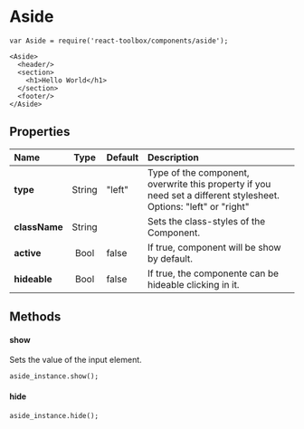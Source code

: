 # Aside

```
var Aside = require('react-toolbox/components/aside');

<Aside>
  <header/>
  <section>
    <h1>Hello World</h1>
  </section>
  <footer/>
</Aside>
```

## Properties

| Name              | Type          | Default         | Description|
|:-                 |:-:            | :-              |:-|
| **type**          | String        | "left"          | Type of the component, overwrite this property if you need set a different stylesheet. Options: "left" or "right"|
| **className**     | String        |                 | Sets the class-styles of the Component.|
| **active**        | Bool          | false           | If true, component will be show by default.|
| **hideable**      | Bool          | false           | If true, the componente can be hideable clicking in it.|

## Methods

#### show
Sets the value of the input element.

```
aside_instance.show();
```

#### hide

```
aside_instance.hide();
```
